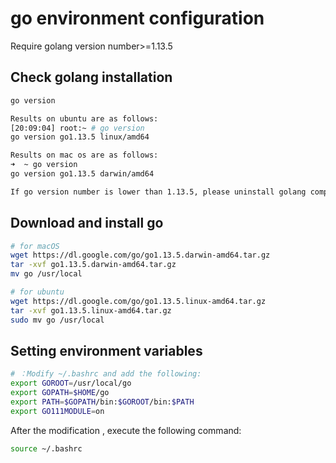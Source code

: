 # go environment configuration
Require golang version number>=1.13.5

## Check golang installation
```bash
go version

Results on ubuntu are as follows:
[20:09:04] root:~ # go version
go version go1.13.5 linux/amd64

Results on mac os are as follows:
➜  ~ go version
go version go1.13.5 darwin/amd64

If go version number is lower than 1.13.5, please uninstall golang completely, and remove the GO related path from the PATH environment variable
```

## Download and install go

```bash
# for macOS
wget https://dl.google.com/go/go1.13.5.darwin-amd64.tar.gz
tar -xvf go1.13.5.darwin-amd64.tar.gz
mv go /usr/local

# for ubuntu
wget https://dl.google.com/go/go1.13.5.linux-amd64.tar.gz
tar -xvf go1.13.5.linux-amd64.tar.gz
sudo mv go /usr/local
```

## Setting environment variables

```bash
# ：Modify ~/.bashrc and add the following:
export GOROOT=/usr/local/go
export GOPATH=$HOME/go
export PATH=$GOPATH/bin:$GOROOT/bin:$PATH
export GO111MODULE=on
```

After the modification , execute the following command:

```bash
source ~/.bashrc
```
